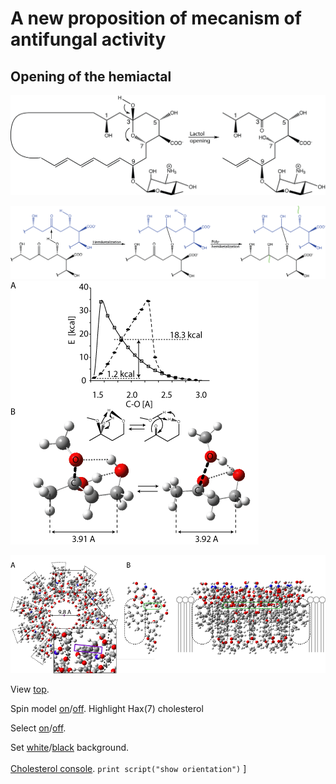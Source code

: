 # A new proposition of mecanism of antifungal activity
## Opening of the hemiactal

![1111](images/open_hemi.png)

![a2222ll](images/assembling.png)
![333333](images/Fig3.png)


![7777](images/Fig_7_decamer.png)



<script type="text/javascript" src="src/JSmol.min.js"></script>
<script type="text/javascript">
Info = {
    script: "set antialiasDisplay true;load data/sym8.sdf;cartoon on;color cartoon structure;rotate z 118.48; rotate y 117.66; rotate z -47.64;",
    width:600,      
    j2sPath: "src/j2s",   
    disableJ2SLoadMonitor: false,
    isableInitialConsole: true
</script>


<script>Jmol.getApplet("JmolAppletA",Info);</script>


View <a href='javascript:Jmol.script(JmolAppletA,"reset;");'>top</a>.


Spin model 
<a href='javascript:Jmol.script(JmolAppletA,"spin on");'>on</a>/<a href='javascript:Jmol.script(JmolAppletA,"spin off");'>off</a>. Highlight Hax(7) cholesterol 


Select <a href='javascript:Jmol.script(JmolAppletA,"select atomno = 41;color [0,255,0]")'>on</a>/<a href='javascript:Jmol.script(JmolAppletA,"select atomno = 41;color [255,255,255]")'>off</a>.

Set
<a href='javascript:Jmol.script(JmolAppletA,"script APPLET * \"background white\"")'> white</a>/<a href='javascript:Jmol.script(JmolAppletA,"script APPLET * \"background black\"")'>black</a> background.
<br><br>
<a href='javascript:Jmol.script(JmolAppletA,"console")'>Cholesterol console</a>.
<code>print script("show orientation")</code>
]